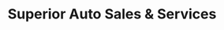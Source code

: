 ---
title: "Superior Auto Sales & Services"
url: /erie/superior-auto-sales-and-services/
shop: car
---